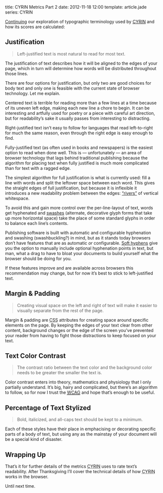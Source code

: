 title: CYRIN Metrics Part 2
date: 2012-11-18 12:00
template: article.jade
series: CYRIN

[Continuing][1] our exploration of typographic terminology used by [<abbr title="Can You Read It Now?">CYRIN</abbr>][2] and how its scores are calculated:

## Justification

> Left-justified text is most natural to read for most text.

The justification of text describes how it will be aligned to the edges of your page, which in turn will determine how words will be distributed throughout those lines.

There are four options for justification, but only two are good choices for body text and only one is feasible with the current state of browser technology. Let me explain.

Centered text is terrible for reading more than a few lines at a time because of its uneven left edge, making each new line a chore to begin. It can be interesting and artfully used for poetry or a piece with careful art direction, but for readability&rsquo;s sake it usually passes from interesting to distracting.

Right-justified text isn&rsquo;t easy to follow for languages that read left-to-right for much the same reason, even through the right edge is easy enough to find.

Fully-justified text (as often used in books and newspapers) is the easiest option to read when done well. This is — unfortunately — an area of browser technology that lags behind traditional publishing because the algorithm for placing text when fully justified is much more complicated than for text with a ragged edge.

The simplest algorithm for full justification is what is currently used: fill a line with words and split the leftover space between each word. This gives the straight edges of full justification, but because it is inflexible it introduces a new readability problem between the edges: [&ldquo;rivers&rdquo;][3] of vertical whitespace.

To avoid this and gain more control over the per-line-layout of text, words get hyphenated and [swashes][4] (alternate, decorative glyph forms that take up more horizontal space) take the place of some standard glyphs in order to balance each line&rsquo;s contents.

Publishing software is built with automatic and configurable hyphenation and swashing (swashbuckling?) in mind, but as it stands today browsers don&rsquo;t have features that are as automatic *or* configurable. [Soft hyphens][5] give you the option to manually include optional hyphenation points in text, but man, what a drag to have to bloat your documents to build yourself what the browser should be doing for you.

If these features improve and are available across browsers this recommendation may change, but for now it&rsquo;s best to stick to left-justified text.

## Margin & Padding

> Creating visual space on the left and right of text will make it easier to visually separate from the rest of the page.

Margin & padding are <abbr title="Cascading Style Sheets">CSS</abbr> attributes for creating space around specific elements on the page. By keeping the edges of your text clear from other content, background changes or the edge of the screen you&rsquo;ve prevented your reader from having to fight those distractions to keep focused on your text.

## Text Color Contrast

> The contrast ratio between the text color and the background color needs to be greater the smaller the text is.

Color contrast enters into theory, mathematics and physiology that I only partially understand. It&rsquo;s big, hairy and complicated, but there&rsquo;s an algorithm to follow, so for now I trust the [<abbr title="Web Content Accessibility Guidelines">WCAG</abbr>][6] and hope that&rsquo;s enough to be useful.

## Percentage of Text Stylized

> Bold, italicized, and all-caps text should be kept to a minimum.

Each of these styles have their place in emphacising or decorating specific parts of a body of text, but using any as the mainstay of your document will be a special kind of disaster.

## Wrapping Up

That&rsquo;s it for further details of the metrics <abbr title="Can You Read It Now?">CYRIN</abbr> uses to rate text&rsquo;s readability. After Thanksgiving I&rsquo;ll cover the technical details of how <abbr title="Can You Read It Now?">CYRIN</abbr> works in the browser.

Until next time.

[1]: http://kevingorski.com/articles/CYRIN-Metrics-Part-1/
[2]: http://canyoureaditnow.com
[3]: http://en.wikipedia.org/wiki/River_(typography)
[4]: http://en.wikipedia.org/wiki/Swash_(typography)
[5]: http://www.w3.org/TR/html401/struct/text.html#h-9.3.3
[6]: http://www.w3.org/TR/WCAG/